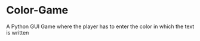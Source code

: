 # Color-Game
A Python GUI Game where the player has to enter the color in which the text is written
